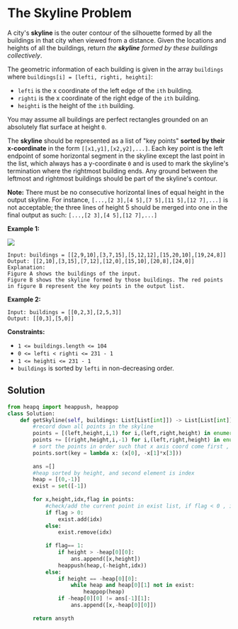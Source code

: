 # The Skyline Problem



A city's **skyline** is the outer contour of the silhouette formed by all the buildings in that city when viewed from a distance. Given the locations and heights of all the buildings, return _the **skyline** formed by these buildings collectively_.

The geometric information of each building is given in the array `buildings` where `buildings[i] = [lefti, righti, heighti]`:

* `lefti` is the x coordinate of the left edge of the `ith` building.
* `righti` is the x coordinate of the right edge of the `ith` building.
* `heighti` is the height of the `ith` building.

You may assume all buildings are perfect rectangles grounded on an absolutely flat surface at height `0`.

The **skyline** should be represented as a list of "key points" **sorted by their x-coordinate** in the form `[[x1,y1],[x2,y2],...]`. Each key point is the left endpoint of some horizontal segment in the skyline except the last point in the list, which always has a y-coordinate `0` and is used to mark the skyline's termination where the rightmost building ends. Any ground between the leftmost and rightmost buildings should be part of the skyline's contour.

**Note:** There must be no consecutive horizontal lines of equal height in the output skyline. For instance, `[...,[2 3],[4 5],[7 5],[11 5],[12 7],...]` is not acceptable; the three lines of height 5 should be merged into one in the final output as such: `[...,[2 3],[4 5],[12 7],...]`

&#x20;

**Example 1:**

![](https://assets.leetcode.com/uploads/2020/12/01/merged.jpg)

```
Input: buildings = [[2,9,10],[3,7,15],[5,12,12],[15,20,10],[19,24,8]]
Output: [[2,10],[3,15],[7,12],[12,0],[15,10],[20,8],[24,0]]
Explanation:
Figure A shows the buildings of the input.
Figure B shows the skyline formed by those buildings. The red points in figure B represent the key points in the output list.
```

**Example 2:**

```
Input: buildings = [[0,2,3],[2,5,3]]
Output: [[0,3],[5,0]]
```

&#x20;

**Constraints:**

* `1 <= buildings.length <= 104`
* `0 <= lefti < righti <= 231 - 1`
* `1 <= heighti <= 231 - 1`
* `buildings` is sorted by `lefti` in non-decreasing order.

## Solution

```python
from heapq import heappush, heappop
class Solution:
    def getSkyline(self, buildings: List[List[int]]) -> List[List[int]]:
        #record down all points in the skyline
        points = [(left,height,i,1) for i,(left,right,height) in enumerate(buildings)]
        points += [(right,height,i,-1) for i,(left,right,height) in enumerate(buildings)]
        # sort the points in order such that x axis coord come first , then height
        points.sort(key = lambda x: (x[0], -x[1]*x[3]))
        
        ans =[]
        #heap sorted by height, and second element is index
        heap = [(0,-1)]
        exist = set([-1])
        
        for x,height,idx,flag in points:
            #check/add the current point in exist list, if flag < 0 , it means that idx(building) ended
            if flag > 0:
                exist.add(idx)
            else:
                exist.remove(idx)
                
            if flag== 1:
                if height > -heap[0][0]:
                    ans.append([x,height])
                heappush(heap,(-height,idx))
            else:
                if height == -heap[0][0]:
                    while heap and heap[0][1] not in exist:
                        heappop(heap)
                if -heap[0][0] != ans[-1][1]:
                    ans.append([x,-heap[0][0]])
        
        return ansyth
```
